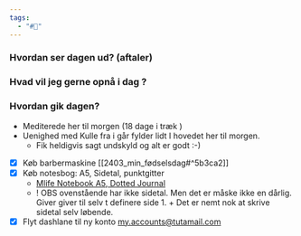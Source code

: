 ```yaml
---
tags:
  - "#📅"
---
```

### Hvordan ser dagen ud? (aftaler)


### Hvad vil jeg gerne opnå i dag ?


### Hvordan gik dagen?
- Mediterede her til morgen (18 dage i træk )
- Uenighed med Kulle fra i går fylder lidt I hovedet her til morgen.
	- Fik heldigvis sagt undskyld og alt er godt :-)
- [x] Køb barbermaskine [[2403_min_fødselsdag#^5b3ca2]]
- [x] Køb notesbog: A5, Sidetal,  punktgitter
	- [Mlife Notebook A5, Dotted Journal](https://www.amazon.de/-/en/Notebook-Journal-Premium-Ink-proof-Thickness/dp/B0C4NHM3NZ/ref=pd_sbs_d_sccl_2_3/258-4973937-3710641?pd_rd_w=ukHK3&content-id=amzn1.sym.6ebe1bf9-1e45-40dc-b013-9e8c7ce1588f&pf_rd_p=6ebe1bf9-1e45-40dc-b013-9e8c7ce1588f&pf_rd_r=8GQ6JB2C02APD83CSHS4&pd_rd_wg=sNWnc&pd_rd_r=d3655c57-8858-44bf-9877-b7d689fa0cab&pd_rd_i=B0C4NF3XST&th=1)
	- ! OBS ovenstående har ikke sidetal. Men det er måske ikke en dårlig. Giver giver til selv t definere side 1. + Det er nemt nok at skrive sidetal selv løbende. 
- [x] Flyt dashlane til ny konto my.accounts@tutamail.com